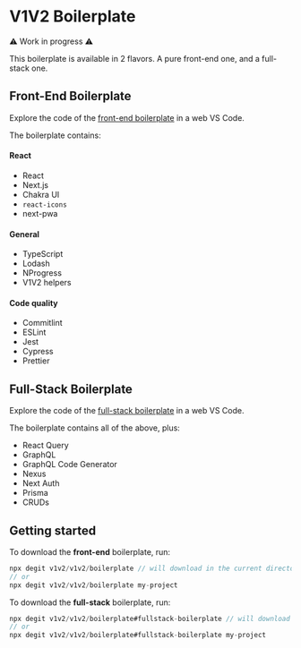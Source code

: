 # V1V2 Boilerplate

⚠️ Work in progress ⚠️

This boilerplate is available in 2 flavors. A pure front-end one, and a full-stack one.

## Front-End Boilerplate

Explore the code of the [front-end boilerplate](https://github.dev/v1v2/v1v2/tree/main/boilerplate) in a web VS Code.

The boilerplate contains:

#### React

- React
- Next.js
- Chakra UI
- `react-icons`
- next-pwa

#### General

- TypeScript
- Lodash
- NProgress
- V1V2 helpers

#### Code quality

- Commitlint
- ESLint
- Jest
- Cypress
- Prettier

## Full-Stack Boilerplate

Explore the code of the [full-stack boilerplate](https://github.dev/v1v2/v1v2/tree/fullstack-boilerplate/boilerplate) in a web VS Code.

The boilerplate contains all of the above, plus:

- React Query
- GraphQL
- GraphQL Code Generator
- Nexus
- Next Auth
- Prisma
- CRUDs

## Getting started

To download the **front-end** boilerplate, run:

```js
npx degit v1v2/v1v2/boilerplate // will download in the current directory
// or
npx degit v1v2/v1v2/boilerplate my-project
```

To download the **full-stack** boilerplate, run:

```js
npx degit v1v2/v1v2/boilerplate#fullstack-boilerplate // will download in the current directory
// or
npx degit v1v2/v1v2/boilerplate#fullstack-boilerplate my-project
```
